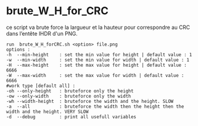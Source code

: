 # brute_W_H_for_CRC
ce script va brute force la largueur et la hauteur pour correspondre au CRC dans l’entête IHDR d'un PNG.

	run  brute_W_H_forCRC.sh <option> file.png
	options :
	-h	--min-height 	: set the min value for height | default value : 1
	-w	--min-width		: set the min value for width | default value : 1
	-H	--max-height 	: set the max value for height | default value : 6666
	-W	--max-width		: set the max value for width | default value : 6666
	#work type [default all] :
	-oh	--only-height	: bruteforce only the height
	-ow	--only-width	: bruteforce only the width
	-wh	--width-height	: bruteforce the width and the height. SLOW
	-a	--all			: bruteforce the width then the height then the width and the height. VERY SLOW
	-d	--debug			: print all usefull variables